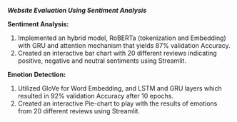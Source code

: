 ***Website Evaluation Using Sentiment Analysis***

**Sentiment Analysis:**
1. Implemented an hybrid model, RoBERTa (tokenization and Embedding) with GRU and attention mechanism that yields 87% validation Accuracy.
2. Created an interactive bar chart with 20 different reviews  indicating positive, negative and neutral sentiments using Streamlit.

**Emotion Detection:**
1. Utilized GloVe for Word Embedding, and LSTM and GRU layers which resulted in 92% validation Accuracy after 10 epochs.
2. Created an interactive Pie-chart to play with the results of emotions from 20 different reviews using Streamlit.

